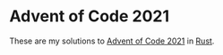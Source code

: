 # Advent of Code 2021

These are my solutions to [Advent of Code 2021](https://adventofcode.com/2021) in [Rust](https://rust-lang.org).
